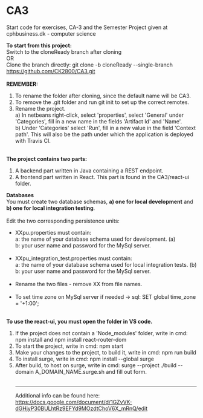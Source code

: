 # CA3

Start code for exercises, CA-3 and the Semester Project given at cphbusiness.dk - computer science

<B>To start from this project:</B><br />
Switch to the cloneReady branch after cloning <br />
OR<br/>
Clone the branch directly: git clone -b cloneReady --single-branch https://github.com/CK2800/CA3.git<br /><br />
<B>REMEMBER:</B>
1. To rename the folder after cloning, since the default name will be CA3.
2. To remove the .git folder and run git init to set up the correct remotes.
3. Rename the project. <br />
a) In netbeans right-click, select 'properties', select 'General' under 'Categories', fill in a new name in the fields 'Artifact Id' and 'Name'.<br />
b) Under 'Categories' select 'Run', fill in a new value in the field 'Context path'. This will also be the path under which the application is deployed with Travis CI.<br /><br />


<B>The project contains two parts:</B><br />
1. A backend part written in Java containing a REST endpoint.<br /> 
2. A frontend part written in React. This part is found in the CA3/react-ui folder.

<B>Databases</B><br />
You must create two database schemas, <B>a) one for local development</B> and <B>b) one for local integration testing</B>.
<br /><br />
Edit the two corresponding persistence units:<br />
* XXpu.properties must contain:<br />
a: the name of your database schema used for development. (a)<br />
b: your user name and password for the MySql server.
<br /><br />
* XXpu_integration_test.properties must contain:<br />
a: the name of your database schema used for local integration tests. (b)<br />
b: your user name and password for the MySql server.
<br /><br />
* Rename the two files - remove XX from file names.
<br><br>
* To set time zone on MySql server if needed -> sql: SET global time_zone = '+1:00';
<br /><br />

<B>To use the react-ui, you must open the folder in VS code.</B><br>
1. If the project does not contain a 'Node_modules' folder, write in cmd:  npm install and npm install react-router-dom<br />
2. To start the project, write in cmd: npm start<br />
3. Make your changes to the project, to build it, write in cmd: npm run build<br />
4. To install surge, write in cmd: npm install --global surge<br />
5. After build, to host on surge, write in cmd: surge --project ./build --domain A_DOMAIN_NAME.surge.sh and fill out form.<br />
<br /><hr />
Additional info can be found here: https://docs.google.com/document/d/1GZvVK-dGHjyP30BULhtRz9EFYd9MOzdtChoV6X_mRnQ/edit
